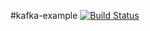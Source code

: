 #kafka-example
[![Build Status](https://travis-ci.org/rrajendran/kafka-example.svg)](https://travis-ci.org/rrajendran/kafka-example)
